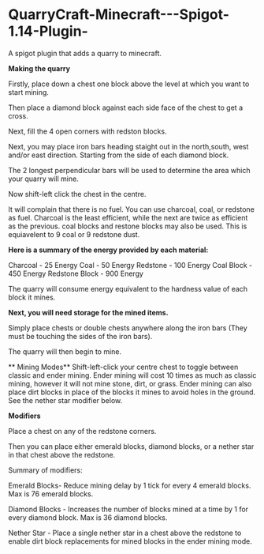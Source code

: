 # QuarryCraft-Minecraft---Spigot-1.14-Plugin-
A spigot  plugin that adds a quarry to minecraft.


**Making the quarry**

Firstly, place down a chest one block above the level at which you want to start mining.

Then place a diamond block against each side face of the chest to get a cross.


Next, fill the 4 open corners with redston blocks.

Next, you may place iron bars heading staight out in the north,south, west and/or east direction. Starting from the side of each diamond block.

The 2 longest perpendicular bars will be used to determine the area which your quarry will mine.

Now shift-left click the chest in the centre.

It will complain that there is no fuel. You can use charcoal, coal, or redstone as fuel. Charcoal is the least efficient, while the next are twice as efficient as the previous. coal blocks and restone blocks may also be used. This is equiavelent to 9 coal or 9 redstone dust.

**Here is a summary of the energy provided by each material:**

Charcoal - 25 Energy
Coal - 50 Energy
Redstone - 100 Energy
Coal Block - 450 Energy
Redstone Block - 900 Energy

The quarry will consume energy equivalent to the hardness value of each block it mines.

**Next, you will need storage for the mined items.**

Simply place chests or double chests anywhere along the iron bars (They must be touching the sides of the iron bars).

The quarry will then begin to mine.

** Mining Modes**
Shift-left-click your centre chest to toggle between classic and ender mining. Ender mining will cost 10 times as much as classic mining, however it will not mine stone, dirt, or grass. Ender mining can also place dirt blocks in place of the blocks it mines to avoid holes in the ground. See the nether star modifier below.


**Modifiers**

Place a chest on any of the redstone corners.

Then you can place either emerald blocks, diamond blocks, or a nether star in that chest above the redstone.

Summary of modifiers:

Emerald Blocks- Reduce mining delay by 1 tick for every 4 emerald blocks. Max is 76 emerald blocks.

Diamond Blocks - Increases the number of blocks mined at a time by 1 for every diamond block. Max is 36 diamond blocks.

Nether Star - Place a single nether star in a chest above the redstone to enable dirt block replacements for mined blocks in the ender mining mode.
